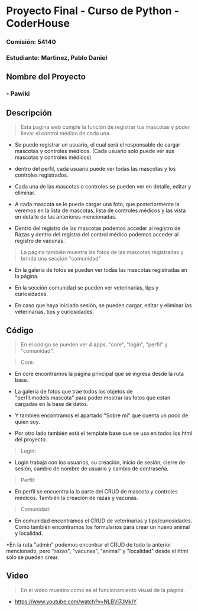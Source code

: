 # Proyecto Final - Curso de Python - CoderHouse
### Comisión: 54140
### Estudiante: Martinez, Pablo Daniel

## Nombre del Proyecto 
### - Pawiki

## Descripción
> Esta pagina web cumple la función de registrar tus mascotas y poder llevar el control médico de cada una.

- Se puede registrar un usuario, el cual será el responsable de cargar mascotas y controles médicos. (Cada usuario solo puede ver sus mascotas y controles médicos)

- dentro del perfil, cada usuario puede ver todas las mascotas y los controles registrados.

- Cada una de las mascotas o controles se pueden ver en detalle, editar y eliminar.

- A cada mascota se le puede cargar una foto, que posteriormente la veremos en la lista de mascotas, lista de controles médicos y las vista en detalle de las anteriores mencionadas.

- Dentro del registro de las mascotas podemos acceder al registro de Razas y dentro del registro del control médico podemos acceder al registro de vacunas.

> La página también muestra las fotos de las mascotas registradas y brinda una sección "comunidad"

- En la galería de fotos se pueden ver todas las mascotas registradas en la página.

- En la sección comunidad se pueden ver veterinarias, tips y curiosidades.

- En caso que haya iniciado sesión, se pueden cargar, editar y eliminar las veterinarias, tips y curiosidades.

## Código

> En el código se pueden ver 4 apps, "core", "login", "perfil" y "comunidad".

> Core:
- En core encontramos la página principal que se ingresa desde la ruta base.

- La galeria de fotos que trae todos los objetos de "perfil.models.mascota" para poder mostrar las fotos que estan cargadas en la base de datos.

- Y tambien encontramos el apartado "Sobre mí" que cuenta un poco de quien soy.

- Por otro lado también está el template base que se usa en todos los html del proyecto.

> Login:

- Login trabaja con los usuarios, su creación, inicio de sesión, cierre de sesión, cambio de nombre de usuario y cambio de contraseña.

> Perfil:

- En perfil se encuentra la la parte del CRUD de mascota y controles médicos. También la creación de razas y vacunas.

> Comunidad:

- En comunidad encontramos el CRUD de veterinarias y tips/curiosidades. Como también encontramos los formularios para crear un nuevo animal y localidad.

*En la ruta "admin" podemos encontrar el CRUD de todo lo anterior mencionado, pero "razas", "vacunas", "animal" y "localidad" desde el html solo se pueden crear. 

## Video

> En el video muestro como es el funcionamiento visual de la página.

- https://www.youtube.com/watch?v=NLBVi7JMkIY
